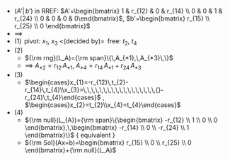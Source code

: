 
- $(A'|\,b')$ in RREF:  $A'=\begin{bmatrix} 1  & r_{12} & 0 & r_{14} \\  0 & 0 & 1 & r_{24} \\  0 & 0 & 0 & 0\end{bmatrix}$,  $b'=\begin{bmatrix} r_{15} \\ r_{25} \\ 0 \end{bmatrix}$
- $\implies$
- (1) $\,$pivot: $x_{1}$, $x_{3}$  <(decided by)= $\,$free: $t_{2}$, $t_{4}$
- (2) 
	- ${\rm rng}(L_A)={\rm span}\{\,A_{*1},\,A_{*3}\,\}$
	- $\implies$ $A_{*2}= r_{12}\,A_{*1}$,  $A_{*4}=r_{14}\,A_{*1}+r_{24}\,A_{*3}$
- (3) 
	- $\begin{cases}x_{1}=-r_{12}\,t_{2}-r_{14}\,t_{4}\\x_{3}=\,\,\,\,\,\,\,\,\,\,\,\,\,\,\,\,\,\,{}-r_{24}\,t_{4}\end{cases}$ ,  $\begin{cases}x_{2}=t_{2}\\x_{4}=t_{4}\end{cases}$
- (4)
	- ${\rm null}(L_{A})={\rm span}\{\begin{bmatrix} -r_{12} \\ 1 \\ 0 \\ 0 \end{bmatrix},\,\begin{bmatrix} -r_{14} \\ 0 \\ -r_{24} \\ 1 \end{bmatrix}\}$  { equivalent }
	- ${\rm Sol}(Ax=b)=\begin{bmatrix} r_{15} \\ 0 \\ r_{25} \\ 0 \end{bmatrix}+{\rm null}(L_A)$